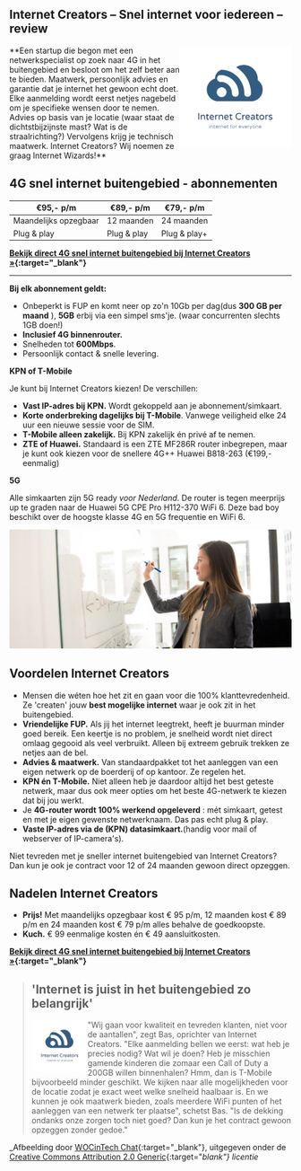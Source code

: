 
## Internet Creators – Snel internet voor iedereen – review
<img style="float: right; width:200px;" src="/assets/images/logo-internet-creators.svg" alt="Internet Creators logo">
**Een startup die begon met een netwerkspecialist op zoek naar 4G in het buitengebied en besloot om het zelf beter aan te bieden. Maatwerk, persoonlijk advies en garantie dat je internet het gewoon echt doet. Elke aanmelding wordt eerst netjes nagebeld om je specifieke wensen door te nemen. Advies op basis van je locatie (waar staat de dichtstbijzijnste mast? Wat is de straalrichting?) Vervolgens krijg je technisch maatwerk. Internet Creators? Wij noemen ze graag Internet Wizards!**

## 4G snel internet buitengebied - abonnementen

| €95,- p/m     | €89,- p/m     | €79,- p/m  |
| ------------- | ------------- | ------------- |
| Maandelijks opzegbaar     | 12 maanden | 24 maanden |
| Plug & play | Plug & play | Plug & play+ |


**[Bekijk direct 4G snel internet buitengebied bij Internet Creators &raquo;](/internetcreators/){:target="_blank"}**

---

**Bij elk abonnement geldt:**

- Onbeperkt is FUP en komt neer op zo&#39;n 10Gb per dag(dus **300 GB per maand** ), **5GB** erbij via een simpel sms&#39;je. (waar concurrenten slechts 1GB doen!)
- **Inclusief 4G binnenrouter.**
- Snelheden tot **600Mbps**.
- Persoonlijk contact &amp; snelle levering.

**KPN of T-Mobile**

Je kunt bij Internet Creators kiezen! De verschillen:

- **Vast IP-adres bij KPN.** Wordt gekoppeld aan je abonnement/simkaart.
- **Korte onderbreking dagelijks bij T-Mobile**. Vanwege veiligheid elke 24 uur een nieuwe sessie voor de SIM.
- **T-Mobile alleen zakelijk.** Bij KPN zakelijk én privé af te nemen.
- **ZTE of Huawei.** Standaard is een ZTE MF286R router inbegrepen, maar je kunt ook kiezen voor de snellere 4G++ Huawei B818-263 (€199,- eenmalig)

**5G**

Alle simkaarten zijn 5G ready _voor Nederland_. De router is tegen meerprijs up te graden naar de Huawei 5G CPE Pro H112-370 WiFi 6. Deze bad boy beschikt over de hoogste klasse 4G en 5G frequentie en WiFi 6.

![Alt](/assets/images/vrouw-op-whiteboard.jpg "Internet Creators Snel internet buitengebied")

## Voordelen Internet Creators

- Mensen die wéten hoe het zit en gaan voor die 100% klanttevredenheid. Ze &#39;createn&#39; jouw **best mogelijke internet** waar je ook zit in het buitengebied.
- **Vriendelijke FUP.** Als jij het internet leegtrekt, heeft je buurman minder goed bereik. Een keertje is no problem, je snelheid wordt niet direct omlaag gegooid als veel verbruikt. Alleen bij extreem gebruik trekken ze netjes aan de bel.
- **Advies &amp; maatwerk.** Van standaardpakket tot het aanleggen van een eigen netwerk op de boerderij of op kantoor. Ze regelen het.
- **KPN én T-Mobile.** Niet alleen heb je daardoor altijd het best geteste netwerk, maar dus ook meer opties om het beste 4G-netwerk te kiezen dat bij jou werkt.
- Je **4G-router wordt 100% werkend opgeleverd** : mét simkaart, getest en met je eigen gewenste netwerknaam. Das pas echt plug &amp; play.
- **Vaste IP-adres via de (KPN) datasimkaart.**(handig voor mail of webserver of IP-camera&#39;s).

Niet tevreden met je sneller internet buitengebied van Internet Creators? Dan kun je ook je contract voor 12 of 24 maanden gewoon direct opzeggen.

## Nadelen Internet Creators

- **Prijs!** Met maandelijks opzegbaar kost € 95 p/m, 12 maanden kost € 89 p/m en 24 maanden kost € 79 p/m alles behalve de goedkoopste.
- **Kuch.** € 99 eenmalige kosten én € 49 aansluitkosten.

**[Bekijk direct 4G snel internet buitengebied bij Internet Creators &raquo;](/internetcreators/){:target="_blank"}**

> ## &#39;Internet is juist in het buitengebied zo belangrijk&#39;
> <img style="float: left; width:100px;" src="/assets/images/logo-internet-creators.svg" alt="Internet Creators logo">&quot;Wij gaan voor kwaliteit en tevreden klanten, niet voor de aantallen&quot;, zegt Bas, oprichter van Internet Creators. &quot;Elke aanmelding bellen we eerst: wat heb je precies nodig? Wat wil je doen? Heb je misschien gamende kinderen die zomaar een Call of Duty a 200GB willen binnenhalen? Hmm, dan is T-Mobile bijvoorbeeld minder geschikt. We kijken naar alle mogelijkheden voor de locatie zodat je exact weet welke snelheid haalbaar is. En we kunnen je ook maatwerk bieden, zoals meerdere WiFi punten of het aanleggen van een netwerk ter plaatse&quot;, schetst Bas. &quot;Is de dekking ondanks onze zorgen toch niet goed? Dan kun je het contract gewoon opzeggen zonder gedoe.&quot;

_Afbeelding door [WOCinTech Chat](https://www.flickr.com/photos/wocintechchat/25167708354/){:target="_blank"}, uitgegeven onder de [Creative Commons Attribution 2.0 Generic](https://creativecommons.org/licenses/by/2.0/){:target="_blank"} licentie_
